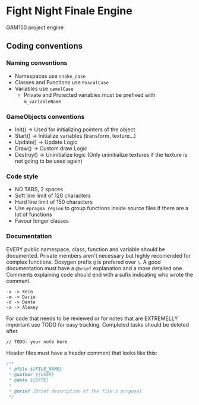 # Fight Night Finale Engine
GAM150 project engine

## Coding conventions
### Naming conventions
- Namespaces use `snake_case`
- Classes and Functions use `PascalCase`
- Variables use `camelCase`
    - Private and Protected variables must be prefixed with `m_variableName`

### GameObjects conventions
- Init() -> Used for initializing pointers of the object
- Start() -> Initialize variables (transform, texture...)
- Update() -> Update Logic
- Draw() -> Custom draw Logic
- Destroy() -> Uninitialize logic (Only uninitialize textures if the texture is not going to be used again)

### Code style
- NO TABS, 2 spaces
- Soft line limit of 120 characters
- Hard line limit of 150 characters
- Use `#pragma region` to group functions inside source files if there are a lot of functions
- Favour longer classes

### Documentation
EVERY public namespace, class, function and variable should be documented. Private members aren't necessary but highly recomended for complex functions. Doxygen prefix `@` is prefered over `\`. A good documentation must have a `@brief` explanation and a more detailed one. Comments explaining code should end with a sufix indicating who wrote the comment.
```
-x -> Xein
-m -> Dario
-d -> Dante
-a -> Alexey
```
For code that needs to be reviewed or for notes that are EXTREMELLY important use TODO for easy tracking. Completed tasks should be deleted after.
```
// TODO: your note here
```
Header files must have a header comment that looks like this:
```cpp
/**
 * @file ${FILE_NAME}
 * @author ${USER}
 * @date ${DATE}
 *
 * @brief [Brief description of the file's purpose]
 */
``` 
